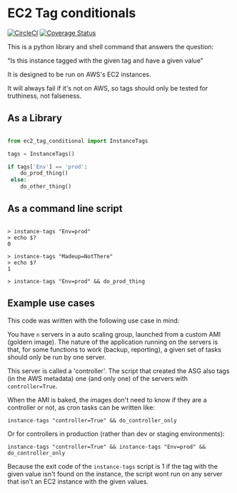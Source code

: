 # EC2 Tag conditionals
[![CircleCI](https://circleci.com/gh/DemocracyClub/ec2-tag-conditional/tree/master.svg?style=svg)](https://circleci.com/gh/DemocracyClub/ec2-tag-conditional/tree/master)
[![Coverage Status](https://coveralls.io/repos/github/DemocracyClub/ec2-tag-conditional/badge.svg?branch=master)](https://coveralls.io/github/DemocracyClub/ec2-tag-conditional?branch=master)



This is a python library and shell command that answers the question:

"Is this instance tagged with the given tag and have a given value"

It is designed to be run on AWS's EC2 instances.

It will always fail if it's not on AWS, so tags should only be tested for
truthiness, not falseness.



## As a Library


```python

from ec2_tag_conditional import InstanceTags

tags = InstanceTags()

if tags['Env'] == 'prod':
    do_prod_thing()
 else:
    do_other_thing()

```


## As a command line script

```shell

> instance-tags "Env=prod"
> echo $?
0

> instance-tags "Madeup=NotThere"
> echo $?
1

> instance-tags "Env=prod" && do_prod_thing

```

## Example use cases

This code was written with the following use case in mind:

You have `n` servers in a auto scaling group, launched from a custom
AMI (goldern image). The nature of the application running on the
servers is that, for some functions to work (backup, reporting),
a given set of tasks should only be run by one server.

This server is called a 'controller'. The script that created the ASG
also tags (in the AWS metadata) one (and only one) of the servers
with `controller=True`.

When the AMI is baked, the images don't need to know if they are a
controller or not, as cron tasks can be written like:

`instance-tags "controller=True" && do_controller_only`

Or for controllers in production (rather than dev or staging
environments):

`instance-tags "controller=True" && instance-tags "Env=prod" && do_controller_only`

Because the exit code of the `instance-tags` script is 1 if the tag
with the given value isn't found on the instance, the script wont
run on any server that isn't an EC2 instance with the given values.
